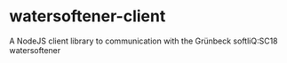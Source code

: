 # watersoftener-client
A NodeJS client library to communication with the Grünbeck softliQ:SC18 watersoftener
